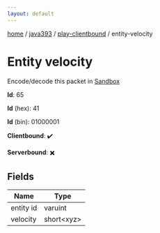 ```yaml
---
layout: default
---
```


[home](/)  /  [java393](/protocol/java393)  /  [play-clientbound](/protocol/java393/play-clientbound)  /  entity-velocity

# Entity velocity

Encode/decode this packet in [Sandbox](../../../sandbox/java393#PlayClientbound.EntityVelocity)

**Id**: 65

**Id** (hex): 41

**Id** (bin): 01000001

**Clientbound**: ✔️

**Serverbound**: ✖️

## Fields

Name | Type
---|---
entity id | varuint
velocity | short&lt;xyz&gt;
